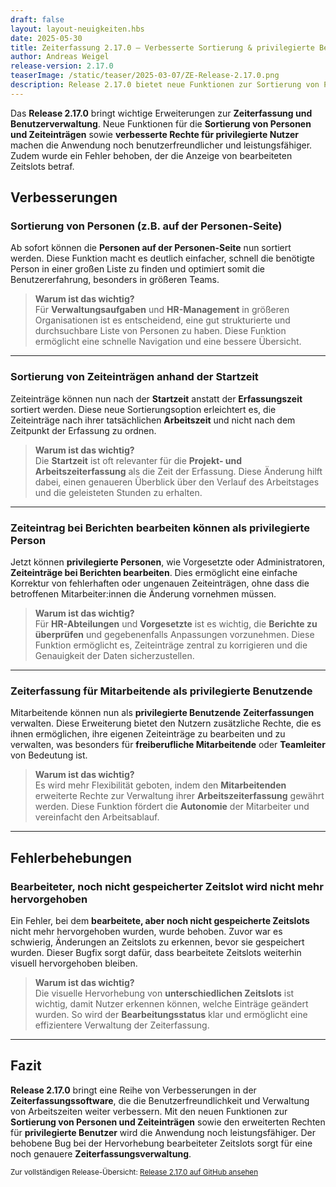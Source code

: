 ```yaml
---
draft: false
layout: layout-neuigkeiten.hbs
date: 2025-05-30
title: Zeiterfassung 2.17.0 – Verbesserte Sortierung & privilegierte Benutzerfunktionen
author: Andreas Weigel
release-version: 2.17.0
teaserImage: /static/teaser/2025-03-07/ZE-Release-2.17.0.png
description: Release 2.17.0 bietet neue Funktionen zur Sortierung von Personen und Zeiteinträgen sowie Verbesserungen bei der Zeiterfassung für privilegierte Benutzer. Zudem wurde ein Bug behoben, bei dem bearbeitete Zeitslots nicht mehr hervorgehoben wurden.
---
```


Das **Release 2.17.0** bringt wichtige Erweiterungen zur **Zeiterfassung und Benutzerverwaltung**. Neue Funktionen für die **Sortierung von Personen und Zeiteinträgen** sowie **verbesserte Rechte für privilegierte Nutzer** machen die Anwendung noch benutzerfreundlicher und leistungsfähiger. Zudem wurde ein Fehler behoben, der die Anzeige von bearbeiteten Zeitslots betraf.

<!-- more -->

## Verbesserungen

### Sortierung von Personen (z.B. auf der Personen-Seite)

Ab sofort können die **Personen auf der Personen-Seite** nun sortiert werden. Diese Funktion macht es deutlich einfacher, schnell die benötigte Person in einer großen Liste zu finden und optimiert somit die Benutzererfahrung, besonders in größeren Teams.

> **Warum ist das wichtig?**  
> Für **Verwaltungsaufgaben** und **HR-Management** in größeren Organisationen ist es entscheidend, eine gut strukturierte und durchsuchbare Liste von Personen zu haben. Diese Funktion ermöglicht eine schnelle Navigation und eine bessere Übersicht.

---

### Sortierung von Zeiteinträgen anhand der Startzeit

Zeiteinträge können nun nach der **Startzeit** anstatt der **Erfassungszeit** sortiert werden. Diese neue Sortierungsoption erleichtert es, die Zeiteinträge nach ihrer tatsächlichen **Arbeitszeit** und nicht nach dem Zeitpunkt der Erfassung zu ordnen.

> **Warum ist das wichtig?**  
> Die **Startzeit** ist oft relevanter für die **Projekt- und Arbeitszeiterfassung** als die Zeit der Erfassung. Diese Änderung hilft dabei, einen genaueren Überblick über den Verlauf des Arbeitstages und die geleisteten Stunden zu erhalten.

---

### Zeiteintrag bei Berichten bearbeiten können als privilegierte Person

Jetzt können **privilegierte Personen**, wie Vorgesetzte oder Administratoren, **Zeiteinträge bei Berichten bearbeiten**. Dies ermöglicht eine einfache Korrektur von fehlerhaften oder ungenauen Zeiteinträgen, ohne dass die betroffenen Mitarbeiter:innen die Änderung vornehmen müssen.

> **Warum ist das wichtig?**  
> Für **HR-Abteilungen** und **Vorgesetzte** ist es wichtig, die **Berichte zu überprüfen** und gegebenenfalls Anpassungen vorzunehmen. Diese Funktion ermöglicht es, Zeiteinträge zentral zu korrigieren und die Genauigkeit der Daten sicherzustellen.

---

### Zeiterfassung für Mitarbeitende als privilegierte Benutzende

Mitarbeitende können nun als **privilegierte Benutzende** **Zeiterfassungen** verwalten. Diese Erweiterung bietet den Nutzern zusätzliche Rechte, die es ihnen ermöglichen, ihre eigenen Zeiteinträge zu bearbeiten und zu verwalten, was besonders für **freiberufliche Mitarbeitende** oder **Teamleiter** von Bedeutung ist.

> **Warum ist das wichtig?**  
> Es wird mehr Flexibilität geboten, indem den **Mitarbeitenden** erweiterte Rechte zur Verwaltung ihrer **Arbeitszeiterfassung** gewährt werden. Diese Funktion fördert die **Autonomie** der Mitarbeiter und vereinfacht den Arbeitsablauf.

---

## Fehlerbehebungen

### Bearbeiteter, noch nicht gespeicherter Zeitslot wird nicht mehr hervorgehoben

Ein Fehler, bei dem **bearbeitete, aber noch nicht gespeicherte Zeitslots** nicht mehr hervorgehoben wurden, wurde behoben. Zuvor war es schwierig, Änderungen an Zeitslots zu erkennen, bevor sie gespeichert wurden. Dieser Bugfix sorgt dafür, dass bearbeitete Zeitslots weiterhin visuell hervorgehoben bleiben.

> **Warum ist das wichtig?**  
> Die visuelle Hervorhebung von **unterschiedlichen Zeitslots** ist wichtig, damit Nutzer erkennen können, welche Einträge geändert wurden. So wird der **Bearbeitungsstatus** klar und ermöglicht eine effizientere Verwaltung der Zeiterfassung.

---

## Fazit

**Release 2.17.0** bringt eine Reihe von Verbesserungen in der **Zeiterfassungssoftware**, die die Benutzerfreundlichkeit und Verwaltung von Arbeitszeiten weiter verbessern. Mit den neuen Funktionen zur **Sortierung von Personen und Zeiteinträgen** sowie den erweiterten Rechten für **privilegierte Benutzer** wird die Anwendung noch leistungsfähiger. Der behobene Bug bei der Hervorhebung bearbeiteter Zeitslots sorgt für eine noch genauere **Zeiterfassungsverwaltung**.

<sub>Zur vollständigen Release-Übersicht: [Release 2.17.0 auf GitHub ansehen](https://github.com/urlaubsverwaltung/zeiterfassung/releases/tag/zeiterfassung-2.17.0)</sub>
